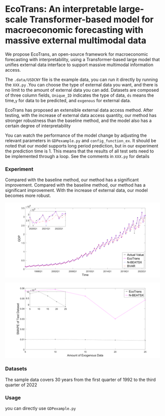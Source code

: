# EcoTrans: An interpretable large-scale Transformer-based model for macroeconomic forecasting with massive external multimodal data
We propose EcoTrans, an open-source framework for macroeconomic forecasting with interpretability, using a Transformer-based large model that unifies external data interface to support massive multimodal information access.

The `.data/USDCNY` file is the example data, you can run it directly by running the `XXX.py` .You can choose the type of external data you want, and there is no limit to the amount of external data you can add.   Datasets are composed of three column fields, `Unique_ID` indicates the type of data, `ds` means the time,`y` for data to be predicted, and `exgenous` for external data.

EcoTrans has proposed an extensible external data access method. After testing, with the increase of external data access quantity, our method has stronger robustness than the baseline method, and the model also has a certain degree of interpretability

You can watch the performance of the model change by adjusting the relevant parameters in `GDPexample.py` and `config_function_ex`. It should be noted that our model supports long period prediction, but in our experiment the prediction time is 1. This means that the results of all test sets need to be implemented through a loop. See the comments in `XXX.py` for details

### Experiment

Compared with the baseline method, our method has a significant improvement. Compared with the baseline method, our method has a significant improvement. With the increase of external data, our model becomes more robust.

![image](https://github.com/navfour/ecotrans/blob/main/img/img1.svg)

![image](https://github.com/navfour/ecotrans/blob/main/img/img2.svg)

### Datasets
The sample data covers 30 years from the first quarter of 1992 to the third quarter of 2022

### Usage
you can directly use `GDPexample.py`
